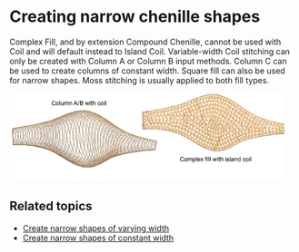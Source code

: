 # Creating narrow chenille shapes

Complex Fill, and by extension Compound Chenille, cannot be used with Coil and will default instead to Island Coil. Variable-width Coil stitching can only be created with Column A or Column B input methods. Column C can be used to create columns of constant width. Square fill can also be used for narrow shapes. Moss stitching is usually applied to both fill types.

![VariableCoilStitching.png](assets/VariableCoilStitching.png)

## Related topics

- [Create narrow shapes of varying width](Create_narrow_shapes_of_varying_width)
- [Create narrow shapes of constant width](Create_narrow_shapes_of_constant_width)
